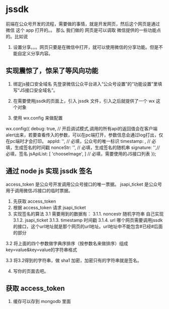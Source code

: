# jssdk

前端在公众号开发的流程，需要做的事情，就是开发网页，然后这个网页是通过 微信 这个 app 打开的。。
那么 我们做的 网页是可以调取 微信提供的一些功能点的。比如说

1. 设置分享。。。网页只要是在微信中打开，就可以使用微信的分享功能。但是不能自定义分享内容。

## 实现震惊了，惊呆了等风向功能

1. 绑定js接口安全域名
  先登录微信公众平台进入“公众号设置”的“功能设置”里填写“JS接口安全域名”。

2. 在需要使用jssdk的页面上，引入 jssdk 文件，引入之后就提供了一个 wx 这个对象

3. 使用 wx.config 来做配置

  wx.config({
    debug: true, // 开启调试模式,调用的所有api的返回值会在客户端alert出来，若要查看传入的参数，可以在pc端打开，参数信息会通过log打出，仅在pc端时才会打印。
    appId: '', // 必填，公众号的唯一标识
    timestamp: , // 必填，生成签名的时间戳
    nonceStr: '', // 必填，生成签名的随机串
    signature: '',// 必填，签名
    jsApiList: [
      'chooseImage',
    ] // 必填，需要使用的JS接口列表
  });

## 通过 node js 实现 jssdk 签名

  access_token 是公众号开发调用公众号接口的唯一票据。
  jsapi_ticket 是公众号用于调用微信JS接口的临时票据。

1. 先获取 access_token
2. 根据 access_token 请求 jsapi_ticket
3. 实现签名的算法
  3.1 需要用到的数据有：
    3.1.1. noncestr 随机字符串 自己实现
    3.1.2. jsapi_ticket
    3.1.3. timestamp 时间戳
    3.1.4. url 哪个网页需要调用jssdk的接口，这个url地址就是那个网页的url地址。url地址中不能包含#已经#后面的部分

  3.2 将上面的四个参数做字典序排序（按参数名来做排序）组成key=value&key=value的字符串格式

  3.3 将3.2得到的字符串，做 sha1 加密，加密只有的字符串就是签名。

4. 写你的页面去吧。

## 获取 access_token

1. 缓存可以存到 mongodb 里面
